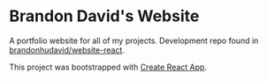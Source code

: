 # Brandon David's Website
A portfolio website for all of my projects. Development repo found in [brandonhudavid/website-react](https://github.com/brandonhudavid/website-react).

This project was bootstrapped with [Create React App](https://github.com/facebook/create-react-app).
